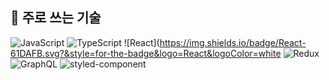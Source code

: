 ## 🌱 주로 쓰는 기술
![JavaScript](https://img.shields.io/badge/JavaScript-F7DF1E.svg?&style=for-the-badge&logo=JavaScript&logoColor=white)
![TypeScript](https://img.shields.io/badge/TypeScript-3178C6.svg?&style=for-the-badge&logo=TypeScript&logoColor=white)
![React](https://img.shields.io/badge/React-61DAFB.svg?&style=for-the-badge&logo=React&logoColor=white
![Redux](https://img.shields.io/badge/Redux-764ABC.svg?&style=for-the-badge&logo=Redux&logoColor=white)
![GraphQL](https://img.shields.io/badge/GraphQL-E10098.svg?&style=for-the-badge&logo=GraphQL&logoColor=white)
![styled-component](https://img.shields.io/badge/styled%20components-DB7093.svg?&style=for-the-badge&logo=styled-components&logoColor=white)




                                                                                                                   
                                                                                                                   
<!--
**bebusl/bebusl** is a ✨ _special_ ✨ repository because its `README.md` (this file) appears on your GitHub profile.

Here are some ideas to get you started:

- 🔭 I’m currently working on ...
- 🌱 I’m currently learning ...
- 👯 I’m looking to collaborate on ...
- 🤔 I’m looking for help with ...
- 💬 Ask me about ...
- 📫 How to reach me: ...
- 😄 Pronouns: ...
- ⚡ Fun fact: ...
-->
